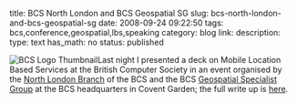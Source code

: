 title: BCS North London and BCS Geospatial SG
slug: bcs-north-london-and-bcs-geospatial-sg
date: 2008-09-24 09:22:50
tags: bcs,conference,geospatial,lbs,speaking
category: blog
link: 
description: 
type: text
has_math: no
status: published

![BCS Logo Thumbnail](/wp-content/uploads/2009/01/bcslogo-1_thumbnail.png "BCS Logo Thumbnail")Last night I presented a deck on Mobile Location Based Services at the British Computer Society in an event organised by the [North London Branch](http://www.nlondon.bcs.org/review08.html#sep "http://www.nlondon.bcs.org/review08.html#sep") of the BCS and the BCS [Geospatial Specialist Group](http://geospatial.bcs.org/web/?q=mobile-lbs "http://geospatial.bcs.org/web/?q=mobile-lbs") at the BCS headquarters in Covent Garden; the full write up is [here](http://www.ygeoblog.com/blog/2008/09/25/yahoo-geo-technologies-at-the-british-computer-society/ "http://www.ygeoblog.com/blog/2008/09/25/yahoo-geo-technologies-at-the-british-computer-society/").

